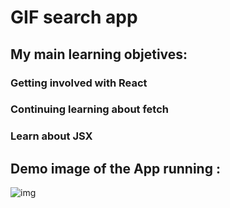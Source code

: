 # GIF search app

## My main learning objetives:

### Getting involved with React

### Continuing learning about fetch

### Learn about JSX

## Demo image of the App running :

![img](https://i.imgur.com/ge5hvCU.png)
